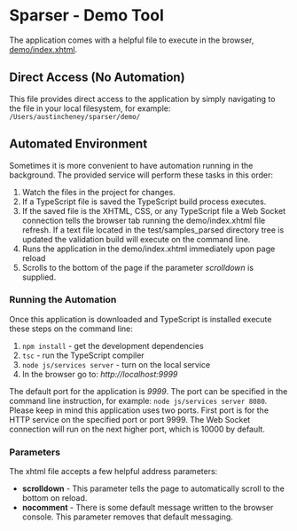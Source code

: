 # Sparser - Demo Tool

The application comes with a helpful file to execute in the browser, [demo/index.xhtml](demo/index.xthml).

## Direct Access (No Automation)
This file provides direct access to the application by simply navigating to the file in your local filesystem, for example: `/Users/austincheney/sparser/demo/`

## Automated Environment
Sometimes it is more convenient to have automation running in the background.  The provided service will perform these tasks in this order:

1. Watch the files in the project for changes.
1. If a TypeScript file is saved the TypeScript build process executes.
1. If the saved file is the XHTML, CSS, or any TypeScript file a Web Socket connection tells the browser tab running the demo/index.xhtml file refresh.  If a text file located in the test/samples_parsed directory tree is updated the validation build will execute on the command line.
1. Runs the application in the demo/index.xhtml immediately upon page reload
1. Scrolls to the bottom of the page if the parameter *scrolldown* is supplied.

### Running the Automation
Once this application is downloaded and TypeScript is installed execute these steps on the command line:

1. `npm install` - get the development dependencies
1. `tsc` - run the TypeScript compiler
1. `node js/services server` - turn on the local service
1. In the browser go to: *http://localhost:9999*

The default port for the application is *9999*.  The port can be specified in the command line instruction, for example: `node js/services server 8080`.  Please keep in mind this application uses two ports.  First port is for the HTTP service on the specified port or port 9999.  The Web Socket connection will run on the next higher port, which is 10000 by default.

### Parameters
The xhtml file accepts a few helpful address parameters:

* **scrolldown** - This parameter tells the page to automatically scroll to the bottom on reload.
* **nocomment** - There is some default message written to the browser console.  This parameter removes that default messaging.